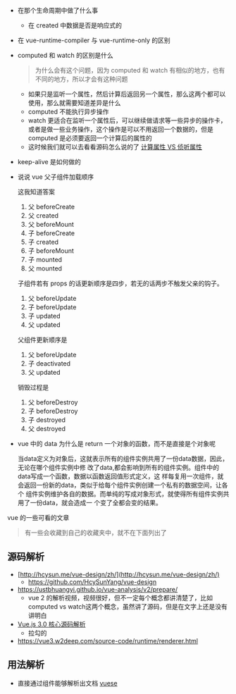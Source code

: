 - 在那个生命周期中做了什么事

  - 在 created 中数据是否是响应式的
- 在 vue-runtime-compiler 与 vue-runtime-only 的区别
  
- computed 和 watch 的区别是什么

  > 为什么会有这个问题，因为 computed 和 watch 有相似的地方，也有不同的地方，所以才会有这种问题

  - 如果只是监听一个属性，然后计算后返回另一个属性，那么这两个都可以使用，那么就需要知道差异是什么
  - computed 不能执行异步操作
  - watch 更适合在监听一个属性后，可以继续做请求等一些异步的操作卡，或者是做一些业务操作，这个操作是可以不用返回一个数据的，但是 computed 是必须要返回一个计算后的属性的
  - 这时候我们就可以去看看源码怎么说的了 [计算属性 VS 侦听属性](https://ustbhuangyi.github.io/vue-analysis/v2/reactive/computed-watcher.html#computed) 

- keep-alive 是如何做的

- 说说 vue 父子组件加载顺序

  这我知道答案

  1. 父 beforeCreate
  2. 父 created
  3. 父 beforeMount
  4. 子 beforeCreate
  5. 子 created
  6. 子 beforeMount
  7. 子 mounted
  8. 父 mounted

  子组件若有 props 的话更新顺序是四步，若无的话两步不触发父亲的钩子。

  1. 父 beforeUpdate
  2. 子 beforeUpdate
  3. 子 updated
  4. 父 updated

  父组件更新顺序是

  1. 父 beforeUpdate
  2. 子 deactivated
  3. 父 updated

  销毁过程是

  1. 父 beforeDestroy
  2. 子 beforeDestroy
  3. 子 destroyed
  4. 父 destroyed

- vue 中的 data 为什么是 return 一个对象的函数，而不是直接是个对象呢

  当data定义为对象后，这就表示所有的组件实例共用了一份data数据，因此，无论在哪个组件实例中修 改了data,都会影响到所有的组件实例。组件中的data写成一个函数，数据以函数返回值形式定义，这 样每复用一次组件，就会返回一份新的data，类似于给每个组件实例创建一个私有的数据空间，让各个 组件实例维护各自的数据。而单纯的写成对象形式，就使得所有组件实例共用了一份data，就会造成一 个变了全都会变的结果。



vue 的一些可看的文章

> 有一些会收藏到自己的收藏夹中，就不在下面列出了 

## 源码解析

- [http://hcysun.me/vue-design/zh/](http://hcysun.me/vue-design/zh/)
  - https://github.com/HcySunYang/vue-design
- https://ustbhuangyi.github.io/vue-analysis/v2/prepare/
  - vue 2 的解析视频，视频很好，但不一定每个概念都讲清楚了，比如 computed vs watch这两个概念，虽然讲了源码，但是在文字上还是没有讲明白
- [ Vue.js 3.0 核心源码解析](https://kaiwu.lagou.com/course/courseInfo.htm?courseId=326#/content) 
  - 拉勾的
- https://vue3.w2deep.com/source-code/runtime/renderer.html

## 用法解析

- 直接通过组件能够解析出文档 [vuese](https://github.com/vuese/vuese)

